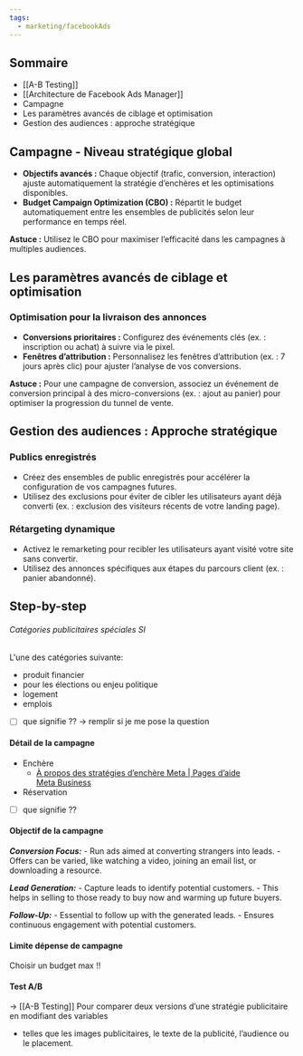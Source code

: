 ```yaml
---
tags:
  - marketing/facebookAds
---
```


## **Sommaire**
- [[A-B Testing]]
- [[Architecture de Facebook Ads Manager]]
- Campagne
- Les paramètres avancés de ciblage et optimisation
- Gestion des audiences : approche stratégique

## **Campagne - Niveau stratégique global**

- **Objectifs avancés :** Chaque objectif (trafic, conversion, interaction) ajuste automatiquement la stratégie d’enchères et les optimisations disponibles.
- **Budget Campaign Optimization (CBO) :** Répartit le budget automatiquement entre les ensembles de publicités selon leur performance en temps réel.

**Astuce :** Utilisez le CBO pour maximiser l’efficacité dans les campagnes à multiples audiences.


## **Les paramètres avancés de ciblage et optimisation**

### Optimisation pour la livraison des annonces

- **Conversions prioritaires :** Configurez des événements clés (ex. : inscription ou achat) à suivre via le pixel.
- **Fenêtres d’attribution :** Personnalisez les fenêtres d’attribution (ex. : 7 jours après clic) pour ajuster l’analyse de vos conversions.

**Astuce :** Pour une campagne de conversion, associez un événement de conversion principal à des micro-conversions (ex. : ajout au panier) pour optimiser la progression du tunnel de vente.


## **Gestion des audiences : Approche stratégique**

### **Publics enregistrés**
- Créez des ensembles de public enregistrés pour accélérer la configuration de vos campagnes futures.
- Utilisez des exclusions pour éviter de cibler les utilisateurs ayant déjà converti (ex. : exclusion des visiteurs récents de votre landing page).

### **Rétargeting dynamique**

- Activez le remarketing pour recibler les utilisateurs ayant visité votre site sans convertir.
- Utilisez des annonces spécifiques aux étapes du parcours client (ex. : panier abandonné).


## Step-by-step

###### Catégories publicitaires spéciales SI 
L'une des catégories suivante:
- produit financier
- pour les élections ou enjeu politique
- logement
- emplois
- [ ] que signifie ?? -> remplir si je me pose la question


#### Détail de la campagne
- Enchère
	- [À propos des stratégies d’enchère Meta \| Pages d’aide Meta Business](https://www.facebook.com/business/help/1619591734742116?id=2196356200683573)
- Réservation
- [ ] que signifie ??


#### Objectif de la campagne

_**Conversion Focus:**_ - Run ads aimed at converting strangers into leads. - Offers can be varied, like watching a video, joining an email list, or downloading a resource.

_**Lead Generation:**_ - Capture leads to identify potential customers. - This helps in selling to those ready to buy now and warming up future buyers.

_**Follow-Up:**_ - Essential to follow up with the generated leads. - Ensures continuous engagement with potential customers. 


#### Limite dépense de campagne
Choisir un budget max !!


#### Test A/B
-> [[A-B Testing]]
Pour comparer deux versions d’une stratégie publicitaire en modifiant des variables
- telles que les images publicitaires, le texte de la publicité, l’audience ou le placement.


